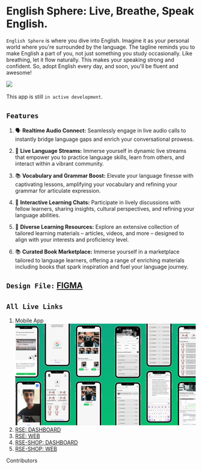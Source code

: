 # English Sphere: Live, Breathe, Speak English.

`English Sphere` is where you dive into English. Imagine it as your personal world where you're surrounded by the language. The tagline reminds you to make English a part of you, not just something you study occasionally. Like breathing, let it flow naturally. This makes your speaking strong and confident. So, adopt English every day, and soon, you'll be fluent and awesome!

[![](https://markdown-videos.vercel.app/youtube/JOazi1u6M7g)](https://youtu.be/JOazi1u6M7g)

This app is still `in active development`.

## `Features`

1. 🗣️ **Realtime Audio Connect:** Seamlessly engage in live audio calls to instantly bridge language gaps and enrich your conversational prowess.

2. 🎥 **Live Language Streams:** Immerse yourself in dynamic live streams that empower you to practice language skills, learn from others, and interact within a vibrant community.

3. 📚 **Vocabulary and Grammar Boost:** Elevate your language finesse with captivating lessons, amplifying your vocabulary and refining your grammar for articulate expression.

4. 💬 **Interactive Learning Chats:** Participate in lively discussions with fellow learners, sharing insights, cultural perspectives, and refining your language abilities.

5. 📖 **Diverse Learning Resources:** Explore an extensive collection of tailored learning materials – articles, videos, and more – designed to align with your interests and proficiency level.

6. 📚 **Curated Book Marketplace:** Immerse yourself in a marketplace tailored to language learners, offering a range of enriching materials including books that spark inspiration and fuel your language journey.

## `Design File:` [FIGMA](https://www.figma.com/file/AAmi8RVuUCNjv4Yt4Q7Gs4/refactor-speaking?node-id=0%3A1)

## `All Live Links`

1. Mobile App
   ![APP](assets/mobile-app-screens.png)
1. [RSE: DASHBOARD](https://rse-dashboard-by-fahim-montasir.netlify.app/)
1. [RSE: WEB](https://rse-by-fahim-montasir.netlify.app/)
1. [RSE-SHOP: DASHBOARD](https://rse-shop-by-fahim-montasir.netlify.app/dashboard)
1. [RSE-SHOP: WEB](https://rse-shop-by-fahim-montasir.netlify.app/)

Contributors
